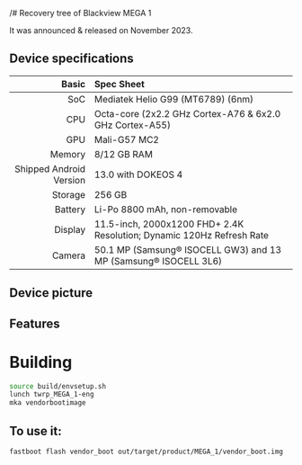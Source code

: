 /#  Recovery tree of Blackview MEGA 1

It was announced & released on November 2023.

## Device specifications

Basic   | Spec Sheet
-------:|:-------------------------
SoC     | Mediatek Helio G99 (MT6789) (6nm)
CPU     | Octa-core (2x2.2 GHz Cortex-A76 & 6x2.0 GHz Cortex-A55)
GPU     | Mali-G57 MC2
Memory  | 8/12 GB RAM
Shipped Android Version | 13.0 with DOKEOS 4
Storage | 256 GB
Battery | Li-Po 8800 mAh, non-removable
Display | 11.5-inch, 2000х1200 FHD+ 2.4K Resolution; Dynamic 120Hz Refresh Rate
Camera  | 50.1 MP (Samsung® ISOCELL GW3) and 13 MP (Samsung® ISOCELL 3L6)

## Device picture



## Features

# Building
```bash
source build/envsetup.sh
lunch twrp_MEGA_1-eng
mka vendorbootimage
```

## To use it:

```
fastboot flash vendor_boot out/target/product/MEGA_1/vendor_boot.img
```
